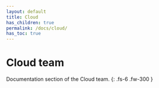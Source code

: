 ```yaml
---
layout: default
title: Cloud
has_children: true
permalink: /docs/cloud/
has_toc: true
---
```


# Cloud team

Documentation section of the Cloud team. 
{: .fs-6 .fw-300 }
